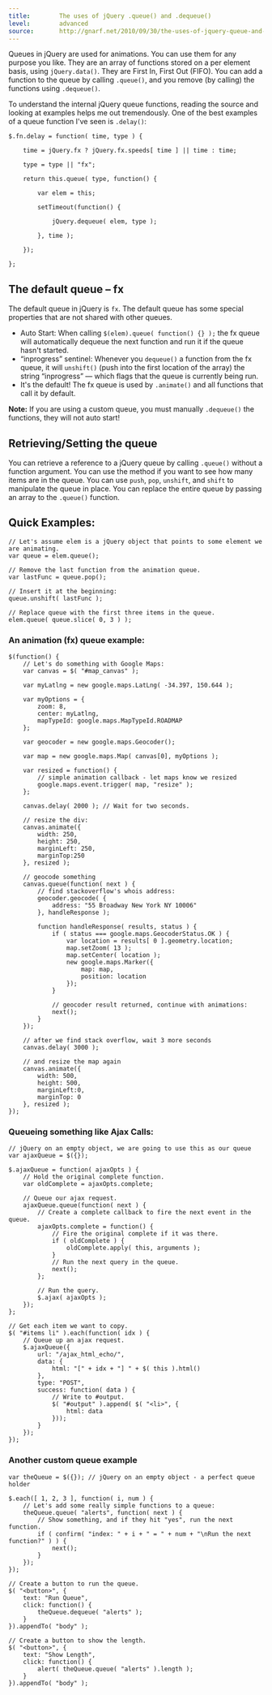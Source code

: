 ```yaml
---
title:        The uses of jQuery .queue() and .dequeue()
level:        advanced
source:       http://gnarf.net/2010/09/30/the-uses-of-jquery-queue-and-dequeue/
---
```


Queues in jQuery are used for animations. You can use them for any purpose you
like. They are an array of functions stored on a per element basis, using
`jQuery.data()`. They are First In, First Out (FIFO). You can add a function to the
queue by calling `.queue()`, and you remove (by calling) the functions using
`.dequeue()`.

To understand the internal jQuery queue functions, reading the source and
looking at examples helps me out tremendously. One of the best examples of a
queue function I've seen is `.delay()`:

```
$.fn.delay = function( time, type ) {

	time = jQuery.fx ? jQuery.fx.speeds[ time ] || time : time;

	type = type || "fx";

	return this.queue( type, function() {

		var elem = this;

		setTimeout(function() {

			jQuery.dequeue( elem, type );

		}, time );

	});

};
```

## The default queue – fx

The default queue in jQuery is `fx`. The default queue has some special
properties that are not shared with other queues.

- Auto Start: When calling `$(elem).queue( function() {} );` the fx queue will
  automatically dequeue the next function and run it if the queue hasn't
  started.
- &ldquo;inprogress&rdquo; sentinel: Whenever you `dequeue()` a function from the fx queue,
  it will `unshift()` (push into the first location of the array) the string
  &ldquo;inprogress&rdquo; — which flags that the queue is currently being run.
- It's the default! The fx queue is used by `.animate()` and all functions that
  call it by default.

**Note:** If you are using a custom queue, you must manually `.dequeue()` the functions, they will not auto start!

## Retrieving/Setting the queue

You can retrieve a reference to a jQuery queue by calling `.queue()` without a
function argument. You can use the method if you want to see how many items are
in the queue. You can use `push`, `pop`, `unshift`, and `shift` to manipulate the queue in
place. You can replace the entire queue by passing an array to the `.queue()`
function.

## Quick Examples:

```
// Let's assume elem is a jQuery object that points to some element we are animating.
var queue = elem.queue();

// Remove the last function from the animation queue.
var lastFunc = queue.pop();

// Insert it at the beginning:
queue.unshift( lastFunc );

// Replace queue with the first three items in the queue.
elem.queue( queue.slice( 0, 3 ) );
```

### An animation (fx) queue example:

```
$(function() {
	// Let's do something with Google Maps:
	var canvas = $( "#map_canvas" );

	var myLatlng = new google.maps.LatLng( -34.397, 150.644 );

	var myOptions = {
		zoom: 8,
		center: myLatlng,
		mapTypeId: google.maps.MapTypeId.ROADMAP
	};

	var geocoder = new google.maps.Geocoder();

	var map = new google.maps.Map( canvas[0], myOptions );

	var resized = function() {
		// simple animation callback - let maps know we resized
		google.maps.event.trigger( map, "resize" );
	};

	canvas.delay( 2000 ); // Wait for two seconds.

	// resize the div:
	canvas.animate({
		width: 250,
		height: 250,
		marginLeft: 250,
		marginTop:250
	}, resized );

	// geocode something
	canvas.queue(function( next ) {
		// find stackoverflow's whois address:
		geocoder.geocode( {
			address: "55 Broadway New York NY 10006"
		}, handleResponse );

		function handleResponse( results, status ) {
			if ( status === google.maps.GeocoderStatus.OK ) {
				var location = results[ 0 ].geometry.location;
				map.setZoom( 13 );
				map.setCenter( location );
				new google.maps.Marker({
					map: map,
					position: location
				});
			}

			// geocoder result returned, continue with animations:
			next();
		}
	});

	// after we find stack overflow, wait 3 more seconds
	canvas.delay( 3000 );

	// and resize the map again
	canvas.animate({
		width: 500,
		height: 500,
		marginLeft:0,
		marginTop: 0
	}, resized );
});
```

### Queueing something like Ajax Calls:

```
// jQuery on an empty object, we are going to use this as our queue
var ajaxQueue = $({});

$.ajaxQueue = function( ajaxOpts ) {
	// Hold the original complete function.
	var oldComplete = ajaxOpts.complete;

	// Queue our ajax request.
	ajaxQueue.queue(function( next ) {
		// Create a complete callback to fire the next event in the queue.
		ajaxOpts.complete = function() {
			// Fire the original complete if it was there.
			if ( oldComplete ) {
				oldComplete.apply( this, arguments );
			}
			// Run the next query in the queue.
			next();
		};

		// Run the query.
		$.ajax( ajaxOpts );
	});
};

// Get each item we want to copy.
$( "#items li" ).each(function( idx ) {
	// Queue up an ajax request.
	$.ajaxQueue({
		url: "/ajax_html_echo/",
		data: {
			html: "[" + idx + "] " + $( this ).html()
		},
		type: "POST",
		success: function( data ) {
			// Write to #output.
			$( "#output" ).append( $( "<li>", {
				html: data
			}));
		}
	});
});
```

### Another custom queue example

```
var theQueue = $({}); // jQuery on an empty object - a perfect queue holder

$.each([ 1, 2, 3 ], function( i, num ) {
	// Let's add some really simple functions to a queue:
	theQueue.queue( "alerts", function( next ) {
		// Show something, and if they hit "yes", run the next function.
		if ( confirm( "index: " + i + " = " + num + "\nRun the next function?" ) ) {
			next();
		}
	});
});

// Create a button to run the queue.
$( "<button>", {
	text: "Run Queue",
	click: function() {
		theQueue.dequeue( "alerts" );
	}
}).appendTo( "body" );

// Create a button to show the length.
$( "<button>", {
	text: "Show Length",
	click: function() {
		alert( theQueue.queue( "alerts" ).length );
	}
}).appendTo( "body" );
```
